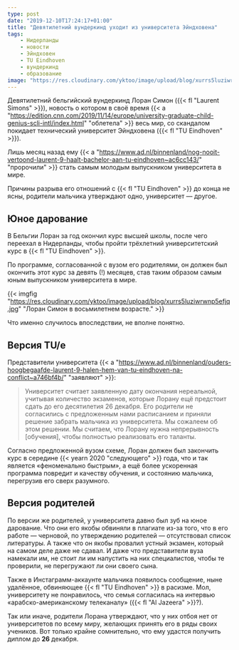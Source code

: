 ```yaml
---
type: post
date: "2019-12-10T17:24:17+01:00"
title: "Девятилетний вундеркинд уходит из университета Эйндховена"
tags:
    - Нидерланды
    - новости
    - Эйндховен
    - TU Eindhoven
    - вундеркинд
    - образование
image: "https://res.cloudinary.com/yktoo/image/upload/blog/xurrs5luziwrwnp5efjq.jpg"
---
```


Девятилетний бельгийский вундеркинд Лоран Симон ({{< fl "Laurent Simons" >}}), новость о котором в своё время {{< a "https://edition.cnn.com/2019/11/14/europe/university-graduate-child-genius-scli-intl/index.html" "облетела" >}} весь мир, со скандалом покидает технический университет Эйндховена ({{< fl "TU Eindhoven" >}}).

Лишь месяц назад ему {{< a "https://www.ad.nl/binnenland/nog-nooit-vertoond-laurent-9-haalt-bachelor-aan-tu-eindhoven~ac6cc143/" "пророчили" >}} стать самым молодым выпускником университета в мире.

Причины разрыва его отношений с {{< fl "TU Eindhoven" >}} до конца не ясны, родители мальчика утверждают одно, университет — другое.

<!--more-->

## Юное дарование

В Бельгии Лоран за год окончил курс высшей школы, после чего переехал в Нидерланды, чтобы пройти трёхлетний университетский курс в {{< fl "TU Eindhoven" >}}.

По программе, согласованной с вузом его родителями, он должен был окончить этот курс за девять (!) месяцев, став таким образом самым юным выпускником университета в мире.

{{< imgfig "https://res.cloudinary.com/yktoo/image/upload/blog/xurrs5luziwrwnp5efjq.jpg" "Лоран Симон в восьмилетнем возрасте." >}}

Что именно случилось впоследствии, не вполне понятно.

## Версия TU/e

Представители университета {{< a "https://www.ad.nl/binnenland/ouders-hoogbegaafde-laurent-9-halen-hem-van-tu-eindhoven-na-conflict~a746bf4b/" "заявляют" >}}:

> Университет считает заявленную дату окончания нереальной, учитывая количество экзаменов, которые Лорану ещё предстоит сдать до его десятилетия 26 декабря. Его родители не согласились с предложенным нами расписанием и приняли решение забрать мальчика из университета. Мы сожалеем об этом решении. Мы считаем, что Лорану нужна непрерывность [обучения], чтобы полностью реализовать его таланты.

Согласно предложенной вузом схеме, Лоран должен был закончить курс в середине {{< yearn 2020 "следующего" >}} года, что и так является «феноменально быстрым», а ещё более ускоренная программа повредит и качеству обучения, и состоянию мальчика, перегрузив его сверх разумного.

## Версия родителей

По версии же родителей, у университета давно был зуб на юное дарование. Что они его якобы обвиняли в плагиате из-за того, что в его работе — черновой, по утверждению родителей — отсутствовал список литературы. А также что он якобы провалил устный экзамен, который на самом деле даже не сдавал. И даже что представители вуза намекали им, не стоит ли им напустить на них специалистов, чтобы те проверили, не перегружают ли они своего сына.

Также в Инстаграмм-аккаунте мальчика появилось сообщение, ныне удалённое, обвиняющее {{< fl "TU Eindhoven" >}} в расизме. Мол, университету не понравилось, что семья согласилась на интервью «арабско-американскому телеканалу» ({{< fl "Al Jazeera" >}}?).

Так или иначе, родители Лорана утверждают, что у них отбоя нет от университетов по всему миру, желающих принять его в ряды своих учеников. Вот только крайне сомнительно, что ему удастся получить диплом до **26** декабря.
